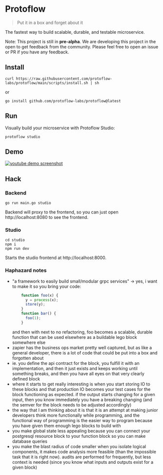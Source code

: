 # Protoflow

> Put it in a box and forget about it

The fastest way to build scalable, durable, and testable microservice.

Note: This project is still in **pre-alpha**. We are developing this project in the open to get feedback from the community. Please feel free to open an issue or PR if you have any feedback.

## Install
```shell
curl https://raw.githubusercontent.com/protoflow-labs/protoflow/main/scripts/install.sh | sh
```
or
```shell
go install github.com/protoflow-labs/protoflow@latest
```

## Run
Visually build your microservice with Protoflow Studio:
```shell
protoflow studio
```

## Demo
[![youtube demo screenshot](http://img.youtube.com/vi/ZnUyUbh-Xp8/0.jpg)](https://www.youtube.com/watch?v=ZnUyUbh-Xp8)

## Hack
### Backend
```shell
go run main.go studio
```

Backend will proxy to the frontend, so you can just open http://localhost:8080 to see the frontend.

### Studio
```shell
cd studio
npm i
npm run dev
```

Starts the studio frontend at http://localhost:8000.

### Haphazard notes
- "a framework to easily build small/modular grpc services" -> yes, i want to make it so you bring your code:  
  ``` js
      function foo(x) {
        y = process(x);
        store(y);
      }
      function bar() {
        foo(1);
      }
  ```
  and then with next to no refactoring, foo becomes a scalable, durable function that can be used elsewhere as a buildable lego block somewhere else  
- zapier has the business ops market pretty well captured, but as like a general developer, there is a lot of code that could be put into a box and forgotten about  
- ie. you define the api contract for the block, you fulfill it with an implementation, and then it just exists and keeps working until something breaks, and then you have all eyes on that very clearly defined block  
- where it starts to get really interesting is when you start storing IO to these blocks and that production IO becomes your test cases for the block functioning as expected. if the output starts changing for a given input, then you know immediately you have a breaking changing (and the semver for the block needs to be adjusted accordingly)  
- the way that I am thinking about it is that it is an attempt at making junior developers think more functionally while programming, and the functional way of programming is the easier way to program because you have given them enough lego blocks to build with  
- you make global state less appealing because you can connect your postgresql resource block to your function block so you can make database queries  
- you make the blast radius of code smaller when you isolate logical components, it makes code analysis more feasible (than the impossible task that it is right now). audits are performed for frequently, but less context is needed (since you know what inputs and outputs exist for a given block)  
